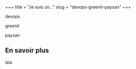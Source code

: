 +++
title = "Je suis un..."
slug = "devops-greenit-paysan"
+++


devops

greenit

paysan

## En savoir plus

lala
